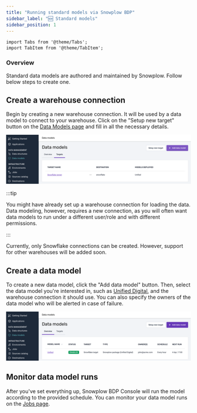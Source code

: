 ```yaml
---
title: "Running standard models via Snowplow BDP"
sidebar_label: "🆕 Standard models"
sidebar_position: 1
---
```


```mdx-code-block
import Tabs from '@theme/Tabs';
import TabItem from '@theme/TabItem';
```

### Overview
Standard data models are authored and maintained by Snowplow. Follow below steps to create one.

## Create a warehouse connection
Begin by creating a new warehouse connection. It will be used by a data model to connect to your warehouse. Click on the "Setup new target" button on the [Data Models page](https://console.snowplowanalytics.com/data-modelling) and fill in all the necessary details.

![](images/warehouse-connections.png)

:::tip

You might have already set up a warehouse connection for loading the data. Data modeling, however, requires a new connection, as you will often want data models to run under a different user/role and with different permissions.

:::

Currently, only Snowflake connections can be created. However, support for other warehouses will be added soon.

## Create a data model
To create a new data model, click the "Add data model" button. Then, select the data model you're interested in, such as [Unified Digital](/docs/modeling-your-data/modeling-your-data-with-dbt/dbt-models/dbt-unified-data-model/index.md), and the warehouse connection it should use. You can also specify the owners of the data model who will be alerted in case of failure.

![](images/data-models.png)

## Monitor data model runs
After you've set everything up, Snowplow BDP Console will run the model according to the provided schedule. You can monitor your data model runs on the [Jobs page](https://console.snowplowanalytics.com/jobs).